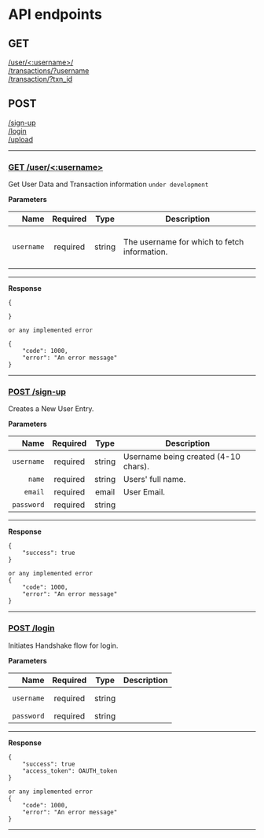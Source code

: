 # API endpoints

## GET
[/user/<:username>/](#user) <br/>
[/transactions/?username](#transactions) <br/>
[/transaction/?txn_id](#transaction) <br/>

## POST
[/sign-up](#sign-up/) <br/>
[/login](#/login/) <br/>
[/upload](#/upload/) <br/>
___

### <u> GET /user/<:username> </u>

Get User Data and Transaction information `under development`

**Parameters**

|          Name | Required |  Type   | Description                                                                                                                                                           |
| -------------:|:--------:|:-------:| --------------------------------------------------------------------------------------------------------------------------------------------------------------------- |
|     `username` | required | string  | <br/>The username for which to fetch information. <br/><br/>

---

**Response**

```
{
   
}

or any implemented error

{
    "code": 1000,
    "error": "An error message"
}
```
___

### <u> POST /sign-up </u>
Creates a New User Entry. 

**Parameters**

|          Name | Required |  Type   | Description                                                                                                                                                           |
| -------------:|:--------:|:-------:| --------------------------------------------------------------------------------------------------------------------------------------------------------------------- |
|     `username` | required | string  |Username being created (4-10 chars).<br/>|
|        `name` | required | string  |  Users' full name. <br/> |
| `email` | required | email | User Email. 
|       `password` | required | string
---
**Response**

```
{
    "success": true
}

or any implemented error
{
    "code": 1000,
    "error": "An error message"
}
```
___

### <u> POST /login </u>
Initiates Handshake flow for login.

**Parameters**

|          Name | Required |  Type   | Description                                                                                                                                                         |
| -------------:|:--------:|:-------:| ------------------------------------------------------------------------------------------------------------------------------------------------------------------- |
|     `username` | required | string  |  <br/><br/>|
|       `password` | required | string  | 

---
**Response**

```
{
    "success": true
    "access_token": OAUTH_token
}

or any implemented error
{
    "code": 1000,
    "error": "An error message"
}
```
___